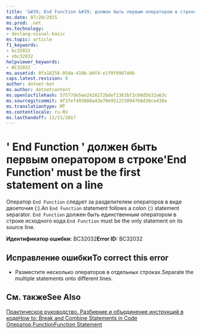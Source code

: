 ```yaml
---
title: '&#39; End Function &#39; должен быть первым оператором в строке'
ms.date: 07/20/2015
ms.prod: .net
ms.technology:
- devlang-visual-basic
ms.topic: article
f1_keywords:
- bc32032
- vbc32032
helpviewer_keywords:
- BC32032
ms.assetid: 0fa18258-05da-410b-b0f4-e1f0f8907d4b
caps.latest.revision: 9
author: dotnet-bot
ms.author: dotnetcontent
ms.openlocfilehash: 57577de5ee2420272bdef2363bf2c68d5632a63c
ms.sourcegitcommit: 4f3fef493080a43e70e951223894768d36ce430a
ms.translationtype: MT
ms.contentlocale: ru-RU
ms.lasthandoff: 11/21/2017
---
```

# <a name="39end-function39-must-be-the-first-statement-on-a-line"></a><span data-ttu-id="886cf-102">&#39; End Function &#39; должен быть первым оператором в строке</span><span class="sxs-lookup"><span data-stu-id="886cf-102">&#39;End Function&#39; must be the first statement on a line</span></span>
<span data-ttu-id="886cf-103">Оператор `End Function` следует за разделителем операторов в виде двоеточия (:).</span><span class="sxs-lookup"><span data-stu-id="886cf-103">An `End Function` statement follows a colon (:) statement separator.</span></span> <span data-ttu-id="886cf-104">`End Function` должен быть единственным оператором в строке исходного кода.</span><span class="sxs-lookup"><span data-stu-id="886cf-104">`End Function` must be the only statement on its source line.</span></span>  
  
 <span data-ttu-id="886cf-105">**Идентификатор ошибки:** BC32032</span><span class="sxs-lookup"><span data-stu-id="886cf-105">**Error ID:** BC32032</span></span>  
  
## <a name="to-correct-this-error"></a><span data-ttu-id="886cf-106">Исправление ошибки</span><span class="sxs-lookup"><span data-stu-id="886cf-106">To correct this error</span></span>  
  
-   <span data-ttu-id="886cf-107">Разместите несколько операторов в отдельных строках.</span><span class="sxs-lookup"><span data-stu-id="886cf-107">Separate the multiple statements onto different lines.</span></span>  
  
## <a name="see-also"></a><span data-ttu-id="886cf-108">См. также</span><span class="sxs-lookup"><span data-stu-id="886cf-108">See Also</span></span>  
 [<span data-ttu-id="886cf-109">Практическое руководство. Разбиение и объединение инструкций в коде</span><span class="sxs-lookup"><span data-stu-id="886cf-109">How to: Break and Combine Statements in Code</span></span>](../../visual-basic/programming-guide/program-structure/how-to-break-and-combine-statements-in-code.md)  
 [<span data-ttu-id="886cf-110">Оператор Function</span><span class="sxs-lookup"><span data-stu-id="886cf-110">Function Statement</span></span>](../../visual-basic/language-reference/statements/function-statement.md)
